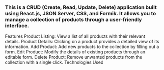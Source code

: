 ### This is a CRUD (Create, Read, Update, Delete) application built using React.js, JSON Server, CSS, and Formik. It allows you to manage a collection of products through a user-friendly interface.

Features
Product Listing: View a list of all products with their relevant details.
Product Details: Clicking on a product provides a detailed view of its information.
Add Product: Add new products to the collection by filling out a form.
Edit Product: Modify the details of existing products through an editable form.
Delete Product: Remove unwanted products from the collection with a single click.
Technologies Used
